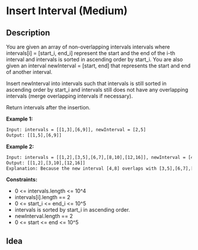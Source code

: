 # Insert Interval (Medium)

## Description

You are given an array of non-overlapping intervals intervals where intervals[i] = [start_i, end_i] represent the start and the end of the i-th interval and intervals is sorted in ascending order by start_i. You are also given an interval newInterval = [start, end] that represents the start and end of another interval.

Insert newInterval into intervals such that intervals is still sorted in ascending order by start_i and intervals still does not have any overlapping intervals (merge overlapping intervals if necessary).

Return intervals after the insertion.
 

**Example 1:**

```html
Input: intervals = [[1,3],[6,9]], newInterval = [2,5]
Output: [[1,5],[6,9]]
```

**Example 2:**

```html
Input: intervals = [[1,2],[3,5],[6,7],[8,10],[12,16]], newInterval = [4,8]
Output: [[1,2],[3,10],[12,16]]
Explanation: Because the new interval [4,8] overlaps with [3,5],[6,7],[8,10].
```


**Constraints:**

- 0 <= intervals.length <= 10^4
- intervals[i].length == 2
- 0 <= start_i <= end_i <= 10^5
- intervals is sorted by start_i in ascending order.
- newInterval.length == 2
- 0 <= start <= end <= 10^5

## Idea
